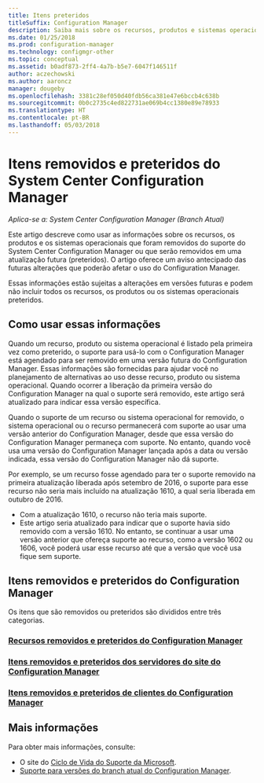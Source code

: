 ```yaml
---
title: Itens preteridos
titleSuffix: Configuration Manager
description: Saiba mais sobre os recursos, produtos e sistemas operacionais aos quais o System Center Configuration Manager não dá mais suporte.
ms.date: 01/25/2018
ms.prod: configuration-manager
ms.technology: configmgr-other
ms.topic: conceptual
ms.assetid: b0adf873-2ff4-4a7b-b5e7-6047f146511f
author: aczechowski
ms.author: aaroncz
manager: dougeby
ms.openlocfilehash: 3381c28ef050d40fdb56ca381e47e6bccb4c638b
ms.sourcegitcommit: 0b0c2735c4ed822731ae069b4cc1380e89e78933
ms.translationtype: HT
ms.contentlocale: pt-BR
ms.lasthandoff: 05/03/2018
---
```

# <a name="removed-and-deprecated-items-for-system-center-configuration-manager"></a>Itens removidos e preteridos do System Center Configuration Manager

*Aplica-se a: System Center Configuration Manager (Branch Atual)*

Este artigo descreve como usar as informações sobre os recursos, os produtos e os sistemas operacionais que foram removidos do suporte do System Center Configuration Manager ou que serão removidos em uma atualização futura (preteridos). O artigo oferece um aviso antecipado das futuras alterações que poderão afetar o uso do Configuration Manager.  

Essas informações estão sujeitas a alterações em versões futuras e podem não incluir todos os recursos, os produtos ou os sistemas operacionais preteridos.  

## <a name="how-to-use-this-information"></a>Como usar essas informações  
Quando um recurso, produto ou sistema operacional é listado pela primeira vez como preterido, o suporte para usá-lo com o Configuration Manager está agendado para ser removido em uma versão futura do Configuration Manager. Essas informações são fornecidas para ajudar você no planejamento de alternativas ao uso desse recurso, produto ou sistema operacional. Quando ocorrer a liberação da primeira versão do Configuration Manager na qual o suporte será removido, este artigo será atualizado para indicar essa versão específica.  

Quando o suporte de um recurso ou sistema operacional for removido, o sistema operacional ou o recurso permanecerá com suporte ao usar uma versão anterior do Configuration Manager, desde que essa versão do Configuration Manager permaneça com suporte. No entanto, quando você usa uma versão do Configuration Manager lançada após a data ou versão indicada, essa versão do Configuration Manager não dá suporte.

Por exemplo, se um recurso fosse agendado para ter o suporte removido na primeira atualização liberada após setembro de 2016, o suporte para esse recurso não seria mais incluído na atualização 1610, a qual seria liberada em outubro de 2016.
-  Com a atualização 1610, o recurso não teria mais suporte.
-  Este artigo seria atualizado para indicar que o suporte havia sido removido com a versão 1610.
No entanto, se continuar a usar uma versão anterior que ofereça suporte ao recurso, como a versão 1602 ou 1606, você poderá usar esse recurso até que a versão que você usa fique sem suporte.

## <a name="removed-and-deprecated-items-for-configuration-manager"></a>Itens removidos e preteridos do Configuration Manager
Os itens que são removidos ou preteridos são divididos entre três categorias.  

### <a name="removed-and-deprecated-configuration-manager-featuressccmcoreplan-designchangesdeprecatedremoved-and-deprecated-cmfeatures"></a>[Recursos removidos e preteridos do Configuration Manager](/sccm/core/plan-design/changes/deprecated/removed-and-deprecated-cmfeatures)
### <a name="removed-and-deprecated-items-for-configuration-manager-site-serverssccmcoreplan-designchangesdeprecatedremoved-and-deprecated-server"></a>[Itens removidos e preteridos dos servidores do site do Configuration Manager](/sccm/core/plan-design/changes/deprecated/removed-and-deprecated-server)
### <a name="removed-and-deprecated-items-for-configuration-manager-clientssccmcoreplan-designchangesdeprecatedremoved-and-deprecated-client"></a>[Itens removidos e preteridos de clientes do Configuration Manager](/sccm/core/plan-design/changes/deprecated/removed-and-deprecated-client)


## <a name="more-information"></a>Mais informações

Para obter mais informações, consulte:
 - O site do [Ciclo de Vida do Suporte da Microsoft](https://support.microsoft.com/lifecycle).
 - [Suporte para versões do branch atual do Configuration Manager](/sccm/core/servers/manage/current-branch-versions-supported).


